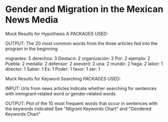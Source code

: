 # Gender and Migration in the Mexican News Media

Mock Results for Hypothesis A
PACKAGES USED: 


OUTPUT: The 20 most common words from the three articles fed into the program in the beginning

migrantes: 5 derechos: 3 Destacó: 2 organización: 2 Por: 2 ejemplo: 2 Puebla: 2 medalla: 2 defensor: 2 aseveró: 2 una: 2 mundo: 2 haga: 2 labor: 1 director: 1 Saber: 1 Es: 1 Poder: 1 favor: 1 ser: 1



Mock Results for Keyword Searching
PACKAGES USED: 


INPUT: Urls from news articles Indicate whether searching for sentences with immigrant-related word or gender-related words

OUTPUT: Plot of the 10 most frequent words that occur in sentences with the keywords indicated See "Migrant Keywords Chart" and "Gendered Keywords Chart"
